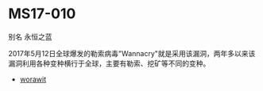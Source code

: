 # MS17-010
别名 永恒之蓝

2017年5月12日全球爆发的勒索病毒"Wannacry"就是采用该漏洞，两年多以来该漏洞利用各种变种横行于全球，主要有勒索、挖矿等不同的变种。

* [worawit](https://github.com/worawit/MS17-010)